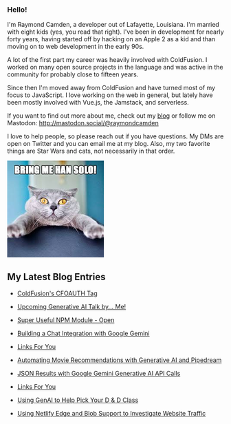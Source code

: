 ### Hello!

I'm Raymond Camden, a developer out of Lafayette, Louisiana. I'm married with eight kids (yes, you read that right). I've been in development for nearly forty years, having started off by hacking on an Apple 2 as a kid and than moving on to web development in the early 90s.

A lot of the first part my career was heavily involved with ColdFusion. I worked on many open source projects in the language and was active in the community for probably close to fifteen years. 

Since then I'm moved away from ColdFusion and have turned most of my focus to JavaScript. I love working on the web in general, but lately have been mostly involved with Vue.js, the Jamstack, and serverless. 

If you want to find out more about me, check out my [blog](https://www.raymondcamden.com) or follow me on Mastodon: <http://mastodon.social/@raymondcamden>

I love to help people, so please reach out if you have questions. My DMs are open on Twitter and you can email me at my blog. Also, my two favorite things are Star Wars and cats, not necessarily in that order.

![Star Wars cat](https://raw.githubusercontent.com/cfjedimaster/cfjedimaster/master/cat.jpg)

<!-- RSS -->
## My Latest Blog Entries

* [ColdFusion's CFOAUTH Tag](https://www.raymondcamden.com/2024/05/10/coldfusions-cfoauth-tag)

* [Upcoming Generative AI Talk by... Me!](https://www.raymondcamden.com/2024/05/08/upcoming-generative-ai-talk-by-me)

* [Super Useful NPM Module - Open](https://www.raymondcamden.com/2024/05/03/super-useful-npm-module-open)

* [Building a Chat Integration with Google Gemini](https://www.raymondcamden.com/2024/04/30/building-a-chat-integration-with-google-gemini)

* [Links For You](https://www.raymondcamden.com/2024/04/28/links-for-you)

* [Automating Movie Recommendations with Generative AI and Pipedream](https://www.raymondcamden.com/2024/04/26/automating-movie-recommendations-with-generative-ai-and-pipedream)

* [JSON Results with Google Gemini Generative AI API Calls](https://www.raymondcamden.com/2024/04/17/json-results-with-google-gemini-generative-ai-api-calls)

* [Links For You](https://www.raymondcamden.com/2024/04/14/links-for-you)

* [Using GenAI to Help Pick Your D & D Class](https://www.raymondcamden.com/2024/04/11/using-genai-to-help-pick-your-d--d-class)

* [Using Netlify Edge and Blob Support to Investigate Website Traffic](https://www.raymondcamden.com/2024/04/06/using-netlify-edge-and-blob-support-to-investigate-website-traffic)

<!-- ENDRSS -->

